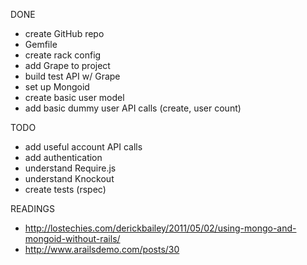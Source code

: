 DONE
* create GitHub repo
* Gemfile
* create rack config
* add Grape to project
* build test API w/ Grape
* set up Mongoid
* create basic user model
* add basic dummy user API calls (create, user count)

TODO
* add useful account API calls
* add authentication
* understand Require.js
* understand Knockout
* create tests (rspec)

READINGS
* http://lostechies.com/derickbailey/2011/05/02/using-mongo-and-mongoid-without-rails/
* http://www.arailsdemo.com/posts/30